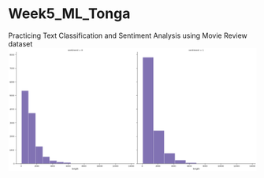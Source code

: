 # Week5_ML_Tonga
Practicing Text Classification and Sentiment Analysis using Movie Review dataset
![GitHub Logo](download.png)

